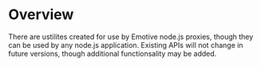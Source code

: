 # Overview

There are ustilites created for use by Emotive node.js proxies, though they
can be used by any node.js application.  Existing APIs will not change in
future versions, though additional functionsality may be added.
